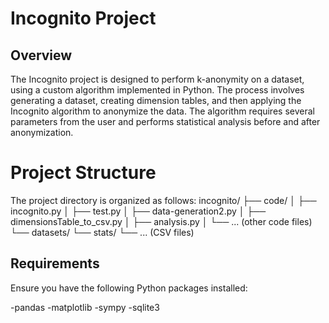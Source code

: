 # Incognito Project
## Overview
The Incognito project is designed to perform k-anonymity on a dataset, using a custom algorithm implemented in Python. The process involves generating a dataset, creating dimension tables, and then applying the Incognito algorithm to anonymize the data. The algorithm requires several parameters from the user and performs statistical analysis before and after anonymization.

# Project Structure
The project directory is organized as follows:
incognito/
    ├── code/
    │   ├── incognito.py
    │   ├── test.py
    │   ├── data-generation2.py
    │   ├── dimensionsTable_to_csv.py
    │   ├── analysis.py
    │   └── ... (other code files)
    └── datasets/
        └── stats/
            └── ... (CSV files)
## Requirements
Ensure you have the following Python packages installed:

-pandas
-matplotlib
-sympy
-sqlite3
